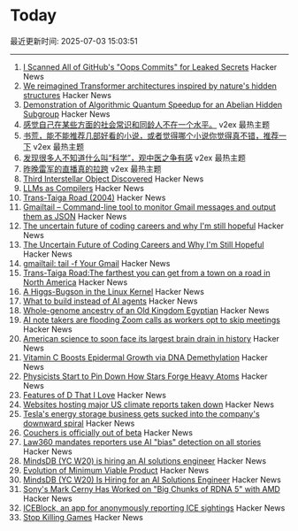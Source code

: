 # Today

最近更新时间: 2025-07-03 15:03:51

--- 
1. [I Scanned All of GitHub's "Oops Commits" for Leaked Secrets](https://trufflesecurity.com/blog/guest-post-how-i-scanned-all-of-github-s-oops-commits-for-leaked-secrets) Hacker News
2. [We reimagined Transformer architectures inspired by nature's hidden structures](https://ieeexplore.ieee.org/document/10754699) Hacker News
3. [Demonstration of Algorithmic Quantum Speedup for an Abelian Hidden Subgroup](https://journals.aps.org/prx/abstract/10.1103/PhysRevX.15.021082) Hacker News
4. [感觉自己在某些方面的社会常识和同龄人不在一个水平。](https://www.v2ex.com/t/1142677) v2ex 最热主题
5. [书荒，能不能推荐几部好看的小说，或者觉得哪个小说你觉得真不错，推荐一下](https://www.v2ex.com/t/1142672) v2ex 最热主题
6. [发现很多人不知道什么叫“科学”，观中医之争有感](https://www.v2ex.com/t/1142663) v2ex 最热主题
7. [昨晚雷军的直播真的拉跨](https://www.v2ex.com/t/1142657) v2ex 最热主题
8. [Third Interstellar Object Discovered](https://minorplanetcenter.net/mpec/K25/K25N12.html) Hacker News
9. [LLMs as Compilers](https://resync-games.com/blog/engineering/llms-as-compiler) Hacker News
10. [Trans-Taiga Road (2004)](https://www.jamesbayroad.com/ttr/index.html) Hacker News
11. [Gmailtail – Command-line tool to monitor Gmail messages and output them as JSON](https://github.com/c4pt0r/gmailtail) Hacker News
12. [The uncertain future of coding careers and why I'm still hopeful](https://jonmagic.com/posts/the-uncertain-future-of-coding-careers-and-why-im-still-hopeful/) Hacker News
13. [The Uncertain Future of Coding Careers and Why I'm Still Hopeful](https://jonmagic.com/posts/the-uncertain-future-of-coding-careers-and-why-im-still-hopeful/) Hacker News
14. [gmailtail: tail -f Your Gmail](https://github.com/c4pt0r/gmailtail) Hacker News
15. [Trans-Taiga Road:The farthest you can get from a town on a road in North America](https://www.jamesbayroad.com/ttr/index.html) Hacker News
16. [A Higgs-Bugson in the Linux Kernel](https://blog.janestreet.com/a-higgs-bugson-in-the-linux-kernel/) Hacker News
17. [What to build instead of AI agents](https://decodingml.substack.com/p/stop-building-ai-agents) Hacker News
18. [Whole-genome ancestry of an Old Kingdom Egyptian](https://www.nature.com/articles/s41586-025-09195-5) Hacker News
19. [AI note takers are flooding Zoom calls as workers opt to skip meetings](https://www.washingtonpost.com/technology/2025/07/02/ai-note-takers-meetings-bots/) Hacker News
20. [American science to soon face its largest brain drain in history](https://bigthink.com/starts-with-a-bang/american-science-brain-drain/) Hacker News
21. [Vitamin C Boosts Epidermal Growth via DNA Demethylation](https://www.jidonline.org/article/S0022-202X(25)00416-6/fulltext) Hacker News
22. [Physicists Start to Pin Down How Stars Forge Heavy Atoms](https://www.quantamagazine.org/physicists-start-to-pin-down-how-stars-forge-heavy-atoms-20250702/) Hacker News
23. [Features of D That I Love](https://bradley.chatha.dev/blog/dlang-propaganda/features-of-d-that-i-love/) Hacker News
24. [Websites hosting major US climate reports taken down](https://apnews.com/article/climate-change-national-assessment-nasa-white-house-057cec699caef90832d8b10f21a6ffe8) Hacker News
25. [Tesla's energy storage business gets sucked into the company's downward spiral](https://techcrunch.com/2025/07/02/teslas-energy-storage-business-gets-sucked-into-the-companys-downward-spiral/) Hacker News
26. [Couchers is officially out of beta](https://couchers.org/blog/2025/07/01/releasing-couchers-v1) Hacker News
27. [Law360 mandates reporters use AI "bias" detection on all stories](https://www.niemanlab.org/2025/07/law360-mandates-reporters-use-ai-bias-detection-on-all-stories/) Hacker News
28. [MindsDB (YC W20) is hiring an AI solutions engineer](https://job-boards.greenhouse.io/mindsdb/jobs/4770283007) Hacker News
29. [Evolution of Minimum Viable Product](https://raspasov.posthaven.com/evolution-of-minimum-viable-product) Hacker News
30. [MindsDB (YC W20) Is Hiring for an AI Solutions Engineer](https://job-boards.greenhouse.io/mindsdb/jobs/4770283007) Hacker News
31. [Sony's Mark Cerny Has Worked on "Big Chunks of RDNA 5" with AMD](https://overclock3d.net/news/gpu-displays/sonys-mark-cerny-has-worked-on-big-chunks-of-rdna-5-with-amd/) Hacker News
32. [ICEBlock, an app for anonymously reporting ICE sightings](https://techcrunch.com/2025/07/01/iceblock-an-app-for-anonymously-reporting-ice-sightings-goes-viral-overnight-after-bondi-criticism/) Hacker News
33. [Stop Killing Games](https://www.stopkillinggames.com/) Hacker News
